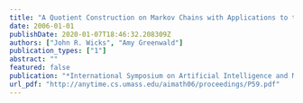 ```yaml
---
title: "A Quotient Construction on Markov Chains with Applications to the Theory of Generalized Simulated Annealing"
date: 2006-01-01
publishDate: 2020-01-07T18:46:32.208309Z
authors: ["John R. Wicks", "Amy Greenwald"]
publication_types: ["1"]
abstract: ""
featured: false
publication: "*International Symposium on Artificial Intelligence and Mathematics, ISAIM 2006, Fort Lauderdale, Florida, USA, January 4-6, 2006*"
url_pdf: "http://anytime.cs.umass.edu/aimath06/proceedings/P59.pdf"
---
```


